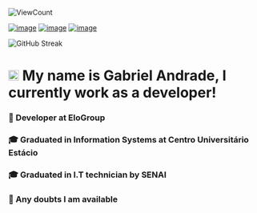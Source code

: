 ![ViewCount](https://views.whatilearened.today/views/github/gabrielandrade709/views.svg)

[![image](https://img.shields.io/badge/LinkedIn-0077B5?style=for-the-badge&logo=linkedin&logoColor=white&link=https://img.shields.io/badge/LinkedIn-0077B5?style=for-the-badge&logo=linkedin&logoColor=white)](https://www.linkedin.com/in/gabriel-andrade-911918184/) [![image](https://img.shields.io/badge/Gmail-D14836?style=for-the-badge&logo=gmail&logoColor=white&link=mailto:gabrielandrade709.ga@gmail.com)](mailto:gabrielandrade709.ga@gmail.com) [![image](https://img.shields.io/badge/Instagram-E4405F?style=for-the-badge&logo=instagram&logoColor=white&link=https://www.instagram.com/andrade.tsx/)](https://www.instagram.com/andrade.ga/)

![GitHub Streak](https://github-readme-streak-stats.herokuapp.com?user=gabrielandrade709&theme=dracula&background=282A36&border=44475A&fire=FF5555&stroke=BD93F9&ring=BD93F9&currStreakNum=6272A4&sideNums=6272A4&currStreakLabel=FF5556&sideLabels=FF5555&dates=F8F8F2)


# <img src="https://raw.githubusercontent.com/MartinHeinz/MartinHeinz/master/wave.gif" height="21"> My name is Gabriel Andrade, I currently work as a developer!
### 🏢 Developer at EloGroup
### 🎓 Graduated in Information Systems at Centro Universitário Estácio
### 🎓 Graduated in I.T technician by SENAI
### 💬 Any doubts I am available

